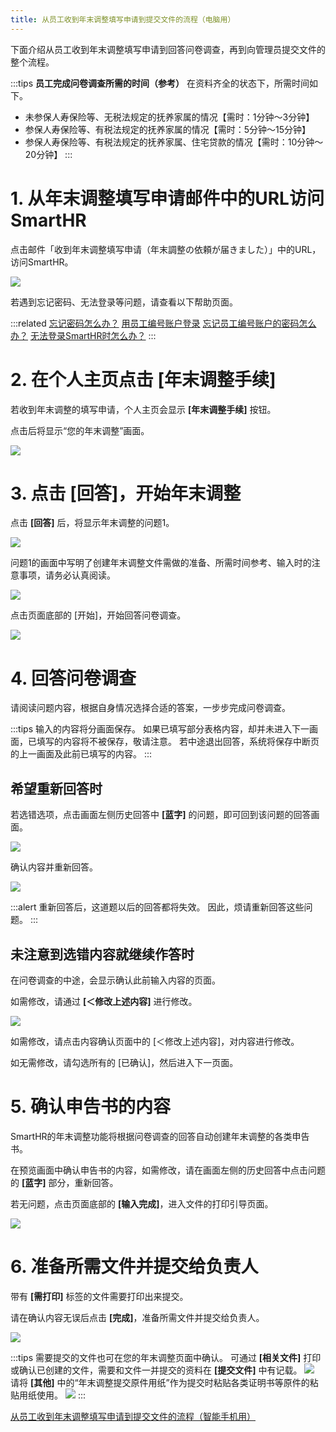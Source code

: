 ```yaml
---
title: 从员工收到年末调整填写申请到提交文件的流程（电脑用）
---
```

下面介绍从员工收到年末调整填写申请到回答问卷调查，再到向管理员提交文件的整个流程。

:::tips
 **员工完成问卷调查所需的时间（参考）** 
在资料齐全的状态下，所需时间如下。
- 未参保人寿保险等、无税法规定的抚养家属的情况【需时：1分钟〜3分钟】
- 参保人寿保险等、有税法规定的抚养家属的情况【需时：5分钟〜15分钟】
- 参保人寿保险等、有税法规定的抚养家属、住宅贷款的情况【需时：10分钟〜20分钟】
:::

# 1\. 从年末调整填写申请邮件中的URL访问SmartHR

点击邮件「收到年末调整填写申请（年末調整の依頼が届きました）」中的URL，访问SmartHR。

![](./_______________________________-_risa_kawaguchi_smarthr_co_jp_-______SmartHR____.png)

若遇到忘记密码、无法登录等问题，请查看以下帮助页面。

:::related
[忘记密码怎么办？](https://knowledge.smarthr.jp/hc/ja/articles/360026265593)
[用员工编号账户登录](https://knowledge.smarthr.jp/hc/ja/articles/360026263133)
[忘记员工编号账户的密码怎么办？](https://knowledge.smarthr.jp/hc/ja/articles/360026104374)
[无法登录SmartHR时怎么办？](https://knowledge.smarthr.jp/hc/ja/articles/360026104354)
:::

# 2\. 在个人主页点击 \[年末调整手续\]

若收到年末调整的填写申请，个人主页会显示 **\[年末调整手续\]** 按钮。

点击后将显示“您的年末调整”画面。

![](./01___________________SmartHR____________.png)

# 3\. 点击 \[回答\]，开始年末调整

点击 **\[回答\]** 后，将显示年末调整的问题1。

![](./10________SmartHR____________.png)

问题1的画面中写明了创建年末调整文件需做的准备、所需时间参考、输入时的注意事项，请务必认真阅读。

![](./11________SmartHR____________.png)

点击页面底部的 \[开始\]，开始回答问卷调查。

![](./12________SmartHR____________.png)

# 4\. 回答问卷调查

请阅读问题内容，根据自身情况选择合适的答案，一步步完成问卷调查。

:::tips
输入的内容将分画面保存。
如果已填写部分表格内容，却并未进入下一画面，已填写的内容将不被保存，敬请注意。
若中途退出回答，系统将保存中断页的上一画面及此前已填写的内容。
:::

## 希望重新回答时

若选错选项，点击画面左侧历史回答中 **\[蓝字\]** 的问题，即可回到该问题的回答画面。

![](./13________SmartHR____________.png)

确认内容并重新回答。

![](./14________SmartHR____________.png)

:::alert
重新回答后，这道题以后的回答都将失效。
因此，烦请重新回答这些问题。
:::

## 未注意到选错内容就继续作答时

在问卷调查的中途，会显示确认此前输入内容的页面。

如需修改，请通过 **\[＜修改上述内容\]** 进行修改。

![](./15________SmartHR____________.png)

如需修改，请点击内容确认页面中的 \[＜修改上述内容\]，对内容进行修改。

如无需修改，请勾选所有的 \[已确认\]，然后进入下一页面。

# 5\. 确认申告书的内容

SmartHR的年末调整功能将根据问卷调查的回答自动创建年末调整的各类申告书。

在预览画面中确认申告书的内容，如需修改，请在画面左侧的历史回答中点击问题的 **\[蓝字\]** 部分，重新回答。

若无问题，点击页面底部的 **\[输入完成\]**，进入文件的打印引导页面。

![](./16________SmartHR____________.png)

# 6\. 准备所需文件并提交给负责人

带有 **\[需打印\]** 标签的文件需要打印出来提交。

请在确认内容无误后点击 **\[完成\]**，准备所需文件并提交给负责人。

![](./17________SmartHR____________.png)

:::tips
需要提交的文件也可在您的年末调整页面中确认。
可通过 **\[相关文件\]** 打印或确认已创建的文件，需要和文件一并提交的资料在 **\[提交文件\]** 中有记载。
![](./18________SmartHR____________.png)
请将 **\[其他\]** 中的“年末调整提交原件用纸”作为提交时粘贴各类证明书等原件的粘贴用纸使用。
![](./19________SmartHR____________.png)
:::

[从员工收到年末调整填写申请到提交文件的流程（智能手机用）](https://knowledge.smarthr.jp/hc/ja/articles/4405556671641)
